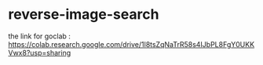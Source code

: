 # reverse-image-search
the link for goclab :
https://colab.research.google.com/drive/1l8tsZqNaTrR58s4IJbPL8FgY0UKKVwx8?usp=sharing
